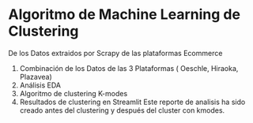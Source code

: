 # Algoritmo de Machine Learning de Clustering

De los Datos extraidos por Scrapy de las plataformas Ecommerce

1. Combinación de los Datos de las 3 Plataformas ( Oeschle, Hiraoka, Plazavea)
2. Análisis EDA
3. Algoritmo de clustering K-modes
4. Resultados de clustering en Streamlit
Este reporte de analisis ha sido creado antes del clustering y después del cluster con kmodes.